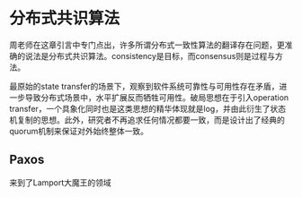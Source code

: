 # 分布式共识算法
周老师在这章引言中专门点出，许多所谓分布式一致性算法的翻译存在问题，更准确的说法是分布式共识算法。consistency是目标，而consensus则是过程与方法。

最原始的state transfer的场景下，观察到软件系统可靠性与可用性存在矛盾，进一步导致分布式场景中，水平扩展反而牺牲可用性。破局思想在于引入operation transfer，一个具象化同时也是这类思想的精华体现就是log，并由此衍生了状态机复制的思想。此外，研究者不再追求任何情况都要一致，而是设计出了经典的quorum机制来保证对外始终整体一致。

## Paxos
来到了Lamport大魔王的领域